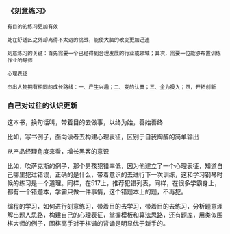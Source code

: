 ### 《刻意练习》

```
有目的的练习更加有效

处在舒适区之外却离得不太远的挑战，能使大脑的改变更加迅速

刻意练习的关键：首先需要一个已经得到合理发展的行业或领域；其次，需要一位能够布置训练作业的导师

心理表征

杰出人物拥有相同的成长路线：一、产生兴趣；二、变的认真；三、全力投入；四，开拓创新
```

### 自己对过往的认识更新
这本书，换句话叫，带着目的去做事，以终为始，善始善终

比如，写书例子，面向读者去构建心理表征，区别于自我陶醉的简单输出

从产品经理角度来看，增长黑客的意识

比如，吹萨克斯的例子，那个男孩犯错率低，因为他建立了一个心理表征，知道自己哪里犯过错误，正确的是什么，带着意识的去进行下一次训练，这和学习钢琴时候的练习是一个道理。同样，在517上，推荐犯错列表，同样，在很多学霸身上，都有一个错题本，学霸只做一件事情，这个错题本上的题，不再犯。

编程的学习，如何进行刻意练习，带着目的去学习，带着目的去练习，分析题意理解出题人思路，构建自己的心理表征，掌握模板和算法思路，还有题库，用类似围棋大师的例子，围棋高手对于棋谱的背诵是明显优于新手的。
